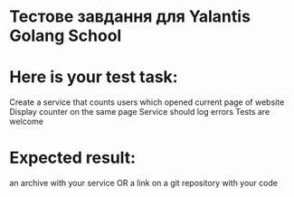 # Тестове завдання для Yalantis Golang School
# Here is your test task:
Сreate a service that counts users which opened current page of website
Display counter on the same page
Service should log errors
Tests are welcome

# Expected result:
an archive with your service OR a link on a git repository with your code
